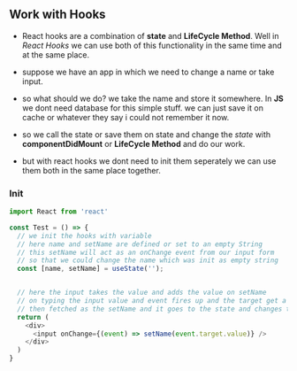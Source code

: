 ## Work with Hooks

- React hooks are a combination of **state** and **LifeCycle Method**. Well in _React Hooks_ we can use both of this functionality in the same time and at the same place. 

- suppose we have an app in which we need to change a name or take input. 

- so what should we do? we take the name and store it somewhere. In **JS** we dont need database for this simple stuff. we can just save it on cache or whatever they say i could not remember it now. 

- so we call the state or save them on state and change the *state* with **componentDidMount** or **LifeCycle Method** and do our work. 

- but with react hooks we dont need to init them seperately we can use them both in the same place together. 

### Init 
```js 
import React from 'react'

const Test = () => {
  // we init the hooks with variable 
  // here name and setName are defined or set to an empty String
  // this setName will act as an onChange event from our input form 
  // so that we could change the name which was init as empty string
  const [name, setName] = useState('');


  // here the input takes the value and adds the value on setName
  // on typing the input value and event fires up and the target get a value which 
  // then fetched as the setName and it goes to the state and changes them 
  return (
    <div>
      <input onChange={(event) => setName(event.target.value)} />
    </div> 
  )
}

```
